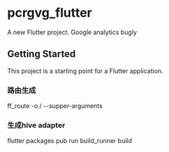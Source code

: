 # pcrgvg_flutter

A new Flutter project.
Google analytics
bugly

## Getting Started

This project is a starting point for a Flutter application.
### 路由生成
ff_route -o./  --supper-arguments

### 生成hive adapter
flutter packages pub run build_runner build
